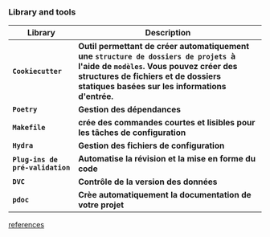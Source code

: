 ### **Library and tools**

| Library                          | Description                                                                                                                                                                                                             |
|----------------------------------|-------------------------------------------------------------------------------------------------------------------------------------------------------------------------------------------------------------------------|
| **`Cookiecutter`**               | **Outil permettant de créer automatiquement une `structure de dossiers de projets `à l'aide de `modèles`. Vous pouvez créer des structures de fichiers et de dossiers statiques basées sur les informations d'entrée.** |
| **`Poetry`**                     | **Gestion des dépendances**                                                                                                                                                                                             |
| **`Makefile`**                             | **crée des commandes courtes et lisibles pour les tâches de configuration**                                                                                                                                                                                                                    |
| **`Hydra`**                      | **Gestion des fichiers de configuration**                                                                                                                                                                               |
| **`Plug-ins de pré-validation`** | **Automatise la révision et la mise en forme du code**                                                                                                                                                                  |
| **`DVC`**                        | **Contrôle de la version des données**                                                                                                                                                                                  |
| **`pdoc`**                       | **Crèe automatiquement la documentation de votre projet**                                                                                                                                                               |

[references](https://khuyentran1401.github.io/reproducible-data-science/README.html)









